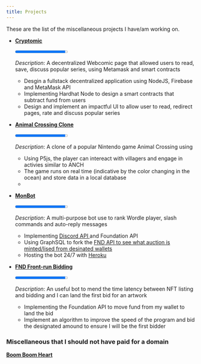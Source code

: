 ```yaml
---
title: Projects
---
```


These are the list of the miscellaneous projects I have/am working on.



- <a href="" target="_blank" rel="noopener"> **Cryptomic** </a>


    <div class="progress-element progress-element--75">
    <div class="progress-container">
    <progress max="100" value="95"></progress>
    </div>
    </div>
 
    *Description*: A decentralized Webcomic page that allowed users to read, save, discuss popular series, using Metamask and smart contracts </br>
    - Desgin a fullstack decentralized application using NodeJS, Firebase and MetaMask API </br>
    - Implementing Hardhat Node to design a smart contracts that subtract fund from users </br>
    - Design and implement an impactful UI to allow user to read, redirect pages, rate and discuss popular series </br>

- <a href="https://monmon06.github.io/major-project/" target="_blank" rel="noopener"> **Animal Crossing Clone** </a>
    <div class="progress-element progress-element--100">
    <div class="progress-container">
    <progress max="100" value="95"></progress>
    </div>
    </div>
 
   *Description*: A clone of a popular Nintendo game Animal Crossing using </br>
    - Using P5js, the player can intereact with villagers and engage in activies similar to ANCH </br>
    - The game runs on real time (indicative by the color changing in the ocean) and store data in a local database </br>
    -  </br>


- <a href="https://github.com/monmon0/monBot" target="_blank" rel="noopener"> **MonBot** </a>
    <div class="progress-element progress-element--100">
    <div class="progress-container">
    <progress max="100" value="95"></progress>
    </div>
    </div>
 
    *Description*: A multi-purpose bot use to rank Wordle  player, slash commands and auto-reply messages</br>
    - Implementing <a href="https://discord.com/developers/docs"> Discord API </a> and Foundation API  </br>
    - Using GraphSQL to fork the <a href="https://foundation.app/"> FND API to see what auction is minted/lised from desinated wallets</a> </br>
    - Hosting the bot 24/7 with <a href="https://www.heroku.com/">Heroku</a> </br>



- <a href="">   **FND Front-run Bidding** </a> <br>
    <div class="progress-element progress-element--100">
    <div class="progress-container">
    <progress max="100" value="95"></progress>
    </div>
    </div>
 
    *Description*: An useful bot to mend the time latency between NFT listing and bidding and I can land the first bid for an artwork</br>
    - Implementing the Foundation API to move fund from my wallet to land the bid </br>
    - Implement an algorithm to improve the speed of the program and bid the designated amound to ensure I will be the first bidder </br>
   

### Miscellaneous that I should not have paid for a domain
<a href="https://monmon0.github.io/th--khoa-l-/">   **Boom Boom Heart** </a> <br>




